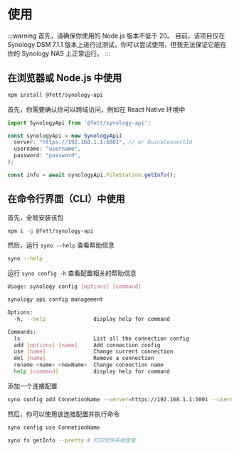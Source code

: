 # 使用

:::warning
首先，请确保你使用的 Node.js 版本不低于 20。
目前，该项目仅在 Synology DSM 7.1.1 版本上进行过测试，你可以尝试使用，但我无法保证它能在你的 Synology NAS 上正常运行。
:::

## 在浏览器或 Node.js 中使用

```bash
npm install @fett/synology-api
```

首先，你需要确认你可以跨域访问，例如在 React Native 环境中

```js
import SynologyApi from '@fett/synology-api';

const synologyApi = new SynologyApi(
  server: "https://192.168.1.1:5001", // or QuickConnectId
  username: "username",
  password: "password",
);

const info = await synologyApi.FileStation.getInfo();
```

## 在命令行界面（CLI）中使用

首先，全局安装该包

```bash
npm i -g @fett/synology-api
```

然后，运行 `syno --help` 查看帮助信息

```bash
syno --help
```

运行 `syno config -h` 查看配置相关的帮助信息

```bash
Usage: synology config [options] [command]

synology api config management

Options:
  -h, --help               display help for command

Commands:
  ls                       List all the connection config
  add [options] [name]     Add connection config
  use [name]               Change current connection
  del [name]               Remove a connection
  rename <name> <newName>  Change connection name
  help [command]           display help for command
```

添加一个连接配置

```bash
syno config add ConnetionName --server=https://192.168.1.1:5001 --username=admin --password=password
```

然后，你可以使用该连接配置并执行命令

```bash
syno config use ConnetionName

syno fs getInfo --pretty # 打印文件系统信息

```
